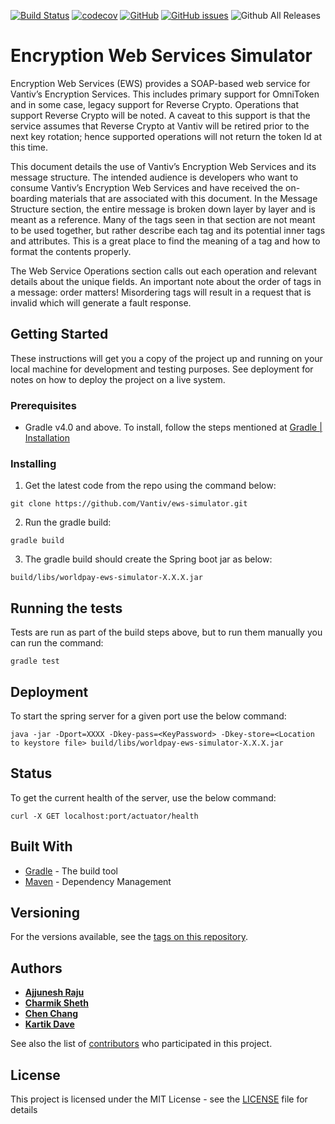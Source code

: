 
[![Build Status](https://travis-ci.org/Vantiv/ews-simulator.svg?branch=4.x)](https://travis-ci.org/Vantiv/ews-simulator) [![codecov](https://codecov.io/gh/Vantiv/ews-simulator/branch/4.x/graph/badge.svg)](https://codecov.io/gh/Vantiv/ews-simulator/branch/4.x)
 [![GitHub](https://img.shields.io/github/license/vantiv/ews-simulator.svg)](https://github.com/Vantiv/ews-simulator/blob/master/LICENSE) [![GitHub issues](https://img.shields.io/github/issues/vantiv/ews-simulator.svg)](https://github.com/Vantiv/ews-simulator/issues) ![Github All Releases](https://img.shields.io/github/downloads/vantiv/ews-simulator/total.svg)


# Encryption Web Services Simulator

Encryption Web Services (EWS) provides a SOAP-based web service for Vantiv’s Encryption Services. This includes primary support for OmniToken and in some case, legacy support for Reverse Crypto. Operations that support Reverse Crypto will be noted. A caveat to this support is that the service assumes that Reverse Crypto at Vantiv will be retired prior to the next key rotation; hence supported operations will not return the token Id at this time.

This document details the use of Vantiv’s Encryption Web Services and its message structure. The intended audience is developers who want to consume Vantiv’s Encryption Web Services and have received the on-boarding materials that are associated with this document.
In the Message Structure section, the entire message is broken down layer by layer and is meant as a reference. Many of the tags seen in that section are not meant to be used together, but rather describe each tag and its potential inner tags and attributes. This is a great place to find the meaning of a tag and how to format the contents properly.

The Web Service Operations section calls out each operation and relevant details about the unique fields. 
An important note about the order of tags in a message: order matters!  Misordering tags will result in a request that is invalid which will generate a fault response.


## Getting Started

These instructions will get you a copy of the project up and running on your local machine for development and testing purposes. See deployment for notes on how to deploy the project on a live system.

### Prerequisites

- Gradle v4.0 and above. To install, follow the steps mentioned at [Gradle | Installation](https://gradle.org/install/)


### Installing

1. Get the latest code from the repo using the command below:

```
git clone https://github.com/Vantiv/ews-simulator.git
```

2. Run the gradle build:

```
gradle build
```

3. The gradle build should create the Spring boot jar as below:

```
build/libs/worldpay-ews-simulator-X.X.X.jar
```


## Running the tests

Tests are run as part of the build steps above, but to run them manually you can run the command:

```
gradle test
```

## Deployment

To start the spring server for a given port use the below command:

```
java -jar -Dport=XXXX -Dkey-pass=<KeyPassword> -Dkey-store=<Location to keystore file> build/libs/worldpay-ews-simulator-X.X.X.jar
```

## Status

To get the current health of the server, use the below command:

```
curl -X GET localhost:port/actuator/health
```

## Built With

* [Gradle](https://gradle.org/) - The build tool
* [Maven](https://maven.apache.org/) - Dependency Management

## Versioning

For the versions available, see the [tags on this repository](https://github.com/vantiv/ews-simulator/tags). 

## Authors

* [**Ajjunesh Raju**](https://github.com/Ajjunesh)
* [**Charmik Sheth**](https://github.com/Charmik-Sheth)
* [**Chen Chang**](https://github.com/cc6980312)
* [**Kartik Dave**](https://github.com/davekartik24)

See also the list of [contributors](https://github.com/vantiv/ews-simulator/contributors) who participated in this project.

## License

This project is licensed under the MIT License - see the [LICENSE](LICENSE) file for details
